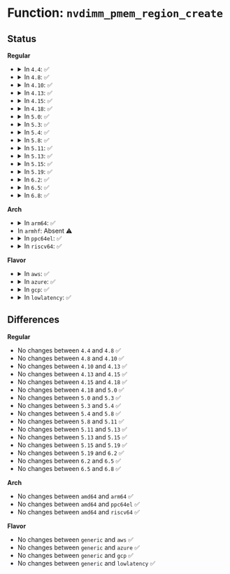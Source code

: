 # Function: <code>nvdimm_pmem_region_create</code>

## Status
<b>Regular</b>
<ul>
<li>
<details>
<summary>In <code>4.4</code>: ✅</summary>

```c
struct nd_region *nvdimm_pmem_region_create(struct nvdimm_bus *nvdimm_bus, struct nd_region_desc *ndr_desc);
```

**Collision:** Unique Global

**Inline:** No

**Transformation:** False

**Instances:**

```
In drivers/nvdimm/region_devs.c (ffffffff8159a8e0)
Location: drivers/nvdimm/region_devs.c:729
Inline: False
Direct callers:
  - drivers/nvdimm/e820.c:e820_pmem_probe
```
**Symbols:**

```
ffffffff8159a8e0-ffffffff8159a905: nvdimm_pmem_region_create (STB_GLOBAL)
```
</details>
</li>
<li>
<details>
<summary>In <code>4.8</code>: ✅</summary>

```c
struct nd_region *nvdimm_pmem_region_create(struct nvdimm_bus *nvdimm_bus, struct nd_region_desc *ndr_desc);
```

**Collision:** Unique Global

**Inline:** No

**Transformation:** False

**Instances:**

```
In drivers/nvdimm/region_devs.c (ffffffff815f0610)
Location: drivers/nvdimm/region_devs.c:853
Inline: False
Direct callers:
  - drivers/nvdimm/e820.c:e820_pmem_probe
```
**Symbols:**

```
ffffffff815f0610-ffffffff815f0635: nvdimm_pmem_region_create (STB_GLOBAL)
```
</details>
</li>
<li>
<details>
<summary>In <code>4.10</code>: ✅</summary>

```c
struct nd_region *nvdimm_pmem_region_create(struct nvdimm_bus *nvdimm_bus, struct nd_region_desc *ndr_desc);
```

**Collision:** Unique Global

**Inline:** No

**Transformation:** False

**Instances:**

```
In drivers/nvdimm/region_devs.c (ffffffff8161d540)
Location: drivers/nvdimm/region_devs.c:901
Inline: False
Direct callers:
  - drivers/nvdimm/e820.c:e820_pmem_probe
```
**Symbols:**

```
ffffffff8161d540-ffffffff8161d565: nvdimm_pmem_region_create (STB_GLOBAL)
```
</details>
</li>
<li>
<details>
<summary>In <code>4.13</code>: ✅</summary>

```c
struct nd_region *nvdimm_pmem_region_create(struct nvdimm_bus *nvdimm_bus, struct nd_region_desc *ndr_desc);
```

**Collision:** Unique Global

**Inline:** No

**Transformation:** False

**Instances:**

```
In drivers/nvdimm/region_devs.c (ffffffff816319d0)
Location: drivers/nvdimm/region_devs.c:1002
Inline: False
Direct callers:
  - drivers/nvdimm/e820.c:e820_pmem_probe
```
**Symbols:**

```
ffffffff816319d0-ffffffff816319f5: nvdimm_pmem_region_create (STB_GLOBAL)
```
</details>
</li>
<li>
<details>
<summary>In <code>4.15</code>: ✅</summary>

```c
struct nd_region *nvdimm_pmem_region_create(struct nvdimm_bus *nvdimm_bus, struct nd_region_desc *ndr_desc);
```

**Collision:** Unique Global

**Inline:** No

**Transformation:** False

**Instances:**

```
In drivers/nvdimm/region_devs.c (ffffffff8169a330)
Location: drivers/nvdimm/region_devs.c:1023
Inline: False
Direct callers:
  - drivers/nvdimm/e820.c:e820_pmem_probe
```
**Symbols:**

```
ffffffff8169a330-ffffffff8169a355: nvdimm_pmem_region_create (STB_GLOBAL)
```
</details>
</li>
<li>
<details>
<summary>In <code>4.18</code>: ✅</summary>

```c
struct nd_region *nvdimm_pmem_region_create(struct nvdimm_bus *nvdimm_bus, struct nd_region_desc *ndr_desc);
```

**Collision:** Unique Global

**Inline:** No

**Transformation:** False

**Instances:**

```
In drivers/nvdimm/region_devs.c (ffffffff816d6600)
Location: drivers/nvdimm/region_devs.c:1063
Inline: False
Direct callers:
  - drivers/nvdimm/e820.c:e820_register_one
```
**Symbols:**

```
ffffffff816d6600-ffffffff816d6625: nvdimm_pmem_region_create (STB_GLOBAL)
```
</details>
</li>
<li>
<details>
<summary>In <code>5.0</code>: ✅</summary>

```c
struct nd_region *nvdimm_pmem_region_create(struct nvdimm_bus *nvdimm_bus, struct nd_region_desc *ndr_desc);
```

**Collision:** Unique Global

**Inline:** No

**Transformation:** False

**Instances:**

```
In drivers/nvdimm/region_devs.c (ffffffff816f83b0)
Location: drivers/nvdimm/region_devs.c:1091
Inline: False
Direct callers:
  - drivers/nvdimm/e820.c:e820_register_one
```
**Symbols:**

```
ffffffff816f83b0-ffffffff816f83d5: nvdimm_pmem_region_create (STB_GLOBAL)
```
</details>
</li>
<li>
<details>
<summary>In <code>5.3</code>: ✅</summary>

```c
struct nd_region *nvdimm_pmem_region_create(struct nvdimm_bus *nvdimm_bus, struct nd_region_desc *ndr_desc);
```

**Collision:** Unique Global

**Inline:** No

**Transformation:** False

**Instances:**

```
In drivers/nvdimm/region_devs.c (ffffffff81731a80)
Location: drivers/nvdimm/region_devs.c:1102
Inline: False
Direct callers:
  - drivers/nvdimm/e820.c:e820_register_one
```
**Symbols:**

```
ffffffff81731a80-ffffffff81731aa5: nvdimm_pmem_region_create (STB_GLOBAL)
```
</details>
</li>
<li>
<details>
<summary>In <code>5.4</code>: ✅</summary>

```c
struct nd_region *nvdimm_pmem_region_create(struct nvdimm_bus *nvdimm_bus, struct nd_region_desc *ndr_desc);
```

**Collision:** Unique Global

**Inline:** No

**Transformation:** False

**Instances:**

```
In drivers/nvdimm/region_devs.c (ffffffff81755bf0)
Location: drivers/nvdimm/region_devs.c:1053
Inline: False
Direct callers:
  - drivers/nvdimm/e820.c:e820_register_one
```
**Symbols:**

```
ffffffff81755bf0-ffffffff81755c15: nvdimm_pmem_region_create (STB_GLOBAL)
```
</details>
</li>
<li>
<details>
<summary>In <code>5.8</code>: ✅</summary>

```c
struct nd_region *nvdimm_pmem_region_create(struct nvdimm_bus *nvdimm_bus, struct nd_region_desc *ndr_desc);
```

**Collision:** Unique Global

**Inline:** No

**Transformation:** False

**Instances:**

```
In drivers/nvdimm/region_devs.c (ffffffff81813b30)
Location: drivers/nvdimm/region_devs.c:1150
Inline: False
Direct callers:
  - drivers/nvdimm/e820.c:e820_register_one
```
**Symbols:**

```
ffffffff81813b30-ffffffff81813b55: nvdimm_pmem_region_create (STB_GLOBAL)
```
</details>
</li>
<li>
<details>
<summary>In <code>5.11</code>: ✅</summary>

```c
struct nd_region *nvdimm_pmem_region_create(struct nvdimm_bus *nvdimm_bus, struct nd_region_desc *ndr_desc);
```

**Collision:** Unique Global

**Inline:** No

**Transformation:** False

**Instances:**

```
In drivers/nvdimm/region_devs.c (ffffffff81822d20)
Location: drivers/nvdimm/region_devs.c:1150
Inline: False
Direct callers:
  - drivers/nvdimm/e820.c:e820_register_one
```
**Symbols:**

```
ffffffff81822d20-ffffffff81822d45: nvdimm_pmem_region_create (STB_GLOBAL)
```
</details>
</li>
<li>
<details>
<summary>In <code>5.13</code>: ✅</summary>

```c
struct nd_region *nvdimm_pmem_region_create(struct nvdimm_bus *nvdimm_bus, struct nd_region_desc *ndr_desc);
```

**Collision:** Unique Global

**Inline:** No

**Transformation:** False

**Instances:**

```
In drivers/nvdimm/region_devs.c (ffffffff81805cd0)
Location: drivers/nvdimm/region_devs.c:1157
Inline: False
Direct callers:
  - drivers/nvdimm/e820.c:e820_register_one
```
**Symbols:**

```
ffffffff81805cd0-ffffffff81805cf5: nvdimm_pmem_region_create (STB_GLOBAL)
```
</details>
</li>
<li>
<details>
<summary>In <code>5.15</code>: ✅</summary>

```c
struct nd_region *nvdimm_pmem_region_create(struct nvdimm_bus *nvdimm_bus, struct nd_region_desc *ndr_desc);
```

**Collision:** Unique Global

**Inline:** No

**Transformation:** False

**Instances:**

```
In drivers/nvdimm/region_devs.c (ffffffff81890da0)
Location: drivers/nvdimm/region_devs.c:1157
Inline: False
Direct callers:
  - drivers/nvdimm/e820.c:e820_register_one
```
**Symbols:**

```
ffffffff81890da0-ffffffff81890dc5: nvdimm_pmem_region_create (STB_GLOBAL)
```
</details>
</li>
<li>
<details>
<summary>In <code>5.19</code>: ✅</summary>

```c
struct nd_region *nvdimm_pmem_region_create(struct nvdimm_bus *nvdimm_bus, struct nd_region_desc *ndr_desc);
```

**Collision:** Unique Global

**Inline:** No

**Transformation:** False

**Instances:**

```
In drivers/nvdimm/region_devs.c (ffffffff819daa90)
Location: drivers/nvdimm/region_devs.c:1053
Inline: False
Direct callers:
  - drivers/nvdimm/e820.c:e820_register_one
```
**Symbols:**

```
ffffffff819daa90-ffffffff819daac1: nvdimm_pmem_region_create (STB_GLOBAL)
```
</details>
</li>
<li>
<details>
<summary>In <code>6.2</code>: ✅</summary>

```c
struct nd_region *nvdimm_pmem_region_create(struct nvdimm_bus *nvdimm_bus, struct nd_region_desc *ndr_desc);
```

**Collision:** Unique Global

**Inline:** No

**Transformation:** False

**Instances:**

```
In drivers/nvdimm/region_devs.c (ffffffff81b55e90)
Location: drivers/nvdimm/region_devs.c:1104
Inline: False
Direct callers:
  - drivers/nvdimm/e820.c:e820_register_one
```
**Symbols:**

```
ffffffff81b55e90-ffffffff81b55ec1: nvdimm_pmem_region_create (STB_GLOBAL)
```
</details>
</li>
<li>
<details>
<summary>In <code>6.5</code>: ✅</summary>

```c
struct nd_region *nvdimm_pmem_region_create(struct nvdimm_bus *nvdimm_bus, struct nd_region_desc *ndr_desc);
```

**Collision:** Unique Global

**Inline:** No

**Transformation:** False

**Instances:**

```
In drivers/nvdimm/region_devs.c (ffffffff81ba93e0)
Location: drivers/nvdimm/region_devs.c:1104
Inline: False
Direct callers:
  - drivers/nvdimm/e820.c:e820_register_one
```
**Symbols:**

```
ffffffff81ba93e0-ffffffff81ba9411: nvdimm_pmem_region_create (STB_GLOBAL)
```
</details>
</li>
<li>
<details>
<summary>In <code>6.8</code>: ✅</summary>

```c
struct nd_region *nvdimm_pmem_region_create(struct nvdimm_bus *nvdimm_bus, struct nd_region_desc *ndr_desc);
```

**Collision:** Unique Global

**Inline:** No

**Transformation:** False

**Instances:**

```
In drivers/nvdimm/region_devs.c (ffffffff81bfd720)
Location: drivers/nvdimm/region_devs.c:1105
Inline: False
Direct callers:
  - drivers/nvdimm/e820.c:e820_register_one
```
**Symbols:**

```
ffffffff81bfd720-ffffffff81bfd751: nvdimm_pmem_region_create (STB_GLOBAL)
```
</details>
</li>
</ul>
<b>Arch</b>
<ul>
<li>
<details>
<summary>In <code>arm64</code>: ✅</summary>

```c
struct nd_region *nvdimm_pmem_region_create(struct nvdimm_bus *nvdimm_bus, struct nd_region_desc *ndr_desc);
```

**Collision:** Unique Global

**Inline:** No

**Transformation:** False

**Instances:**

```
In drivers/nvdimm/region_devs.c (ffff800010956e90)
Location: drivers/nvdimm/region_devs.c:1053
Inline: False
```
**Symbols:**

```
ffff800010956e90-ffff800010956ee0: nvdimm_pmem_region_create (STB_GLOBAL)
```
</details>
</li>
<li>
In <code>armhf</code>: Absent ⚠️
</li>
<li>
<details>
<summary>In <code>ppc64el</code>: ✅</summary>

```c
struct nd_region *nvdimm_pmem_region_create(struct nvdimm_bus *nvdimm_bus, struct nd_region_desc *ndr_desc);
```

**Collision:** Unique Global

**Inline:** No

**Transformation:** False

**Instances:**

```
In drivers/nvdimm/region_devs.c (c000000000a04cc0)
Location: drivers/nvdimm/region_devs.c:1053
Inline: False
```
**Symbols:**

```
c000000000a04cc0-c000000000a04cec: nvdimm_pmem_region_create (STB_GLOBAL)
```
</details>
</li>
<li>
<details>
<summary>In <code>riscv64</code>: ✅</summary>

```c
struct nd_region *nvdimm_pmem_region_create(struct nvdimm_bus *nvdimm_bus, struct nd_region_desc *ndr_desc);
```

**Collision:** Unique Global

**Inline:** No

**Transformation:** False

**Instances:**

```
In drivers/nvdimm/region_devs.c (ffffffe0005c5fb0)
Location: drivers/nvdimm/region_devs.c:1053
Inline: False
```
**Symbols:**

```
ffffffe0005c5fb0-ffffffe0005c5ff8: nvdimm_pmem_region_create (STB_GLOBAL)
```
</details>
</li>
</ul>
<b>Flavor</b>
<ul>
<li>
<details>
<summary>In <code>aws</code>: ✅</summary>

```c
struct nd_region *nvdimm_pmem_region_create(struct nvdimm_bus *nvdimm_bus, struct nd_region_desc *ndr_desc);
```

**Collision:** Unique Global

**Inline:** No

**Transformation:** False

**Instances:**

```
In drivers/nvdimm/region_devs.c (ffffffff8170a2e0)
Location: drivers/nvdimm/region_devs.c:1053
Inline: False
Direct callers:
  - drivers/nvdimm/e820.c:e820_register_one
```
**Symbols:**

```
ffffffff8170a2e0-ffffffff8170a305: nvdimm_pmem_region_create (STB_GLOBAL)
```
</details>
</li>
<li>
<details>
<summary>In <code>azure</code>: ✅</summary>

```c
struct nd_region *nvdimm_pmem_region_create(struct nvdimm_bus *nvdimm_bus, struct nd_region_desc *ndr_desc);
```

**Collision:** Unique Global

**Inline:** No

**Transformation:** False

**Instances:**

```
In drivers/nvdimm/region_devs.c (ffffffff816ddd60)
Location: drivers/nvdimm/region_devs.c:1053
Inline: False
Direct callers:
  - drivers/acpi/nfit/core.c:acpi_nfit_register_region
  - drivers/nvdimm/e820.c:e820_register_one
```
**Symbols:**

```
ffffffff816ddd60-ffffffff816ddd85: nvdimm_pmem_region_create (STB_GLOBAL)
```
</details>
</li>
<li>
<details>
<summary>In <code>gcp</code>: ✅</summary>

```c
struct nd_region *nvdimm_pmem_region_create(struct nvdimm_bus *nvdimm_bus, struct nd_region_desc *ndr_desc);
```

**Collision:** Unique Global

**Inline:** No

**Transformation:** False

**Instances:**

```
In drivers/nvdimm/region_devs.c (ffffffff817490b0)
Location: drivers/nvdimm/region_devs.c:1053
Inline: False
Direct callers:
  - drivers/nvdimm/e820.c:e820_register_one
```
**Symbols:**

```
ffffffff817490b0-ffffffff817490d5: nvdimm_pmem_region_create (STB_GLOBAL)
```
</details>
</li>
<li>
<details>
<summary>In <code>lowlatency</code>: ✅</summary>

```c
struct nd_region *nvdimm_pmem_region_create(struct nvdimm_bus *nvdimm_bus, struct nd_region_desc *ndr_desc);
```

**Collision:** Unique Global

**Inline:** No

**Transformation:** False

**Instances:**

```
In drivers/nvdimm/region_devs.c (ffffffff81764530)
Location: drivers/nvdimm/region_devs.c:1053
Inline: False
Direct callers:
  - drivers/nvdimm/e820.c:e820_register_one
```
**Symbols:**

```
ffffffff81764530-ffffffff81764555: nvdimm_pmem_region_create (STB_GLOBAL)
```
</details>
</li>
</ul>

## Differences
<b>Regular</b>
<ul>
<li>
No changes between <code>4.4</code> and <code>4.8</code> ✅
</li>
<li>
No changes between <code>4.8</code> and <code>4.10</code> ✅
</li>
<li>
No changes between <code>4.10</code> and <code>4.13</code> ✅
</li>
<li>
No changes between <code>4.13</code> and <code>4.15</code> ✅
</li>
<li>
No changes between <code>4.15</code> and <code>4.18</code> ✅
</li>
<li>
No changes between <code>4.18</code> and <code>5.0</code> ✅
</li>
<li>
No changes between <code>5.0</code> and <code>5.3</code> ✅
</li>
<li>
No changes between <code>5.3</code> and <code>5.4</code> ✅
</li>
<li>
No changes between <code>5.4</code> and <code>5.8</code> ✅
</li>
<li>
No changes between <code>5.8</code> and <code>5.11</code> ✅
</li>
<li>
No changes between <code>5.11</code> and <code>5.13</code> ✅
</li>
<li>
No changes between <code>5.13</code> and <code>5.15</code> ✅
</li>
<li>
No changes between <code>5.15</code> and <code>5.19</code> ✅
</li>
<li>
No changes between <code>5.19</code> and <code>6.2</code> ✅
</li>
<li>
No changes between <code>6.2</code> and <code>6.5</code> ✅
</li>
<li>
No changes between <code>6.5</code> and <code>6.8</code> ✅
</li>
</ul>
<b>Arch</b>
<ul>
<li>
No changes between <code>amd64</code> and <code>arm64</code> ✅
</li>
<li>
No changes between <code>amd64</code> and <code>ppc64el</code> ✅
</li>
<li>
No changes between <code>amd64</code> and <code>riscv64</code> ✅
</li>
</ul>
<b>Flavor</b>
<ul>
<li>
No changes between <code>generic</code> and <code>aws</code> ✅
</li>
<li>
No changes between <code>generic</code> and <code>azure</code> ✅
</li>
<li>
No changes between <code>generic</code> and <code>gcp</code> ✅
</li>
<li>
No changes between <code>generic</code> and <code>lowlatency</code> ✅
</li>
</ul>
